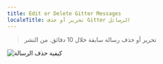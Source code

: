 ```yaml
---
title: Edit or Delete Gitter Messages
localeTitle: تحرير أو حذف Gitter الرسائل
---
```

> تحرير أو حذف رسالة سابقة خلال 10 دقائق. من النشر

![كيفية حذف الرسالة](//discourse-user-assets.s3.amazonaws.com/original/2X/9/91c9019fe7b7caee535f7e20678051f7fac687f5.gif)